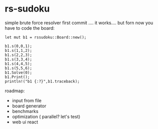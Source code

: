 # rs-sudoku

simple brute force resolver first commit ....
it works....
but forn now you have to code the board:
    
    let mut b1 = rssudoku::Board::new();

    b1.s(0,0,1);
    b1.s(1,1,2);
    b1.s(2,2,3);
    b1.s(3,3,4);
    b1.s(4,4,5);
    b1.s(5,5,6);
    b1.Solve(0);
    b1.Print();
    println!("b1 {:?}",b1.traceback);

roadmap:
* input from file
* board generator
* benchmarks
* optimization ( parallel? let's test)
* web ui react


